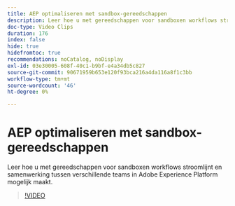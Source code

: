 ```yaml
---
title: AEP optimaliseren met sandbox-gereedschappen
description: Leer hoe u met gereedschappen voor sandboxen workflows stroomlijnt en samenwerking tussen verschillende teams in Adobe Experience Platform mogelijk maakt.
doc-type: Video Clips
duration: 176
index: false
hide: true
hidefromtoc: true
recommendations: noCatalog, noDisplay
exl-id: 03e30005-608f-40c1-b9bf-e4a34db5c827
source-git-commit: 90671959b653e120f93bca216a4da116a8f1c3bb
workflow-type: tm+mt
source-wordcount: '46'
ht-degree: 0%

---
```


# AEP optimaliseren met sandbox-gereedschappen

Leer hoe u met gereedschappen voor sandboxen workflows stroomlijnt en samenwerking tussen verschillende teams in Adobe Experience Platform mogelijk maakt.

<!-- 62_S601_3442532_175_optimizing-aep-with-sandbox-tooling -->
>[!VIDEO](https://video.tv.adobe.com/v/3458320/?learn=on&enablevpops=true)
